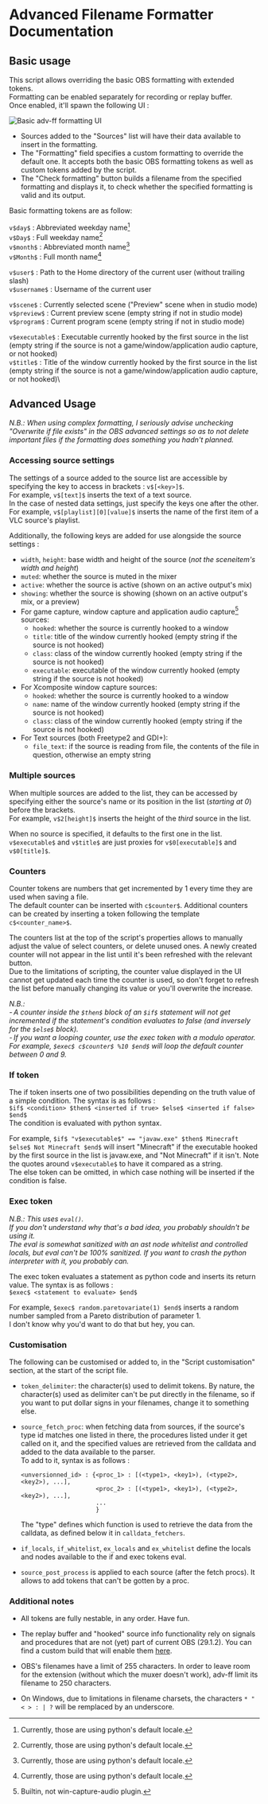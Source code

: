 # Advanced Filename Formatter Documentation

## Basic usage

This script allows overriding the basic OBS formatting with extended tokens.\
Formatting can be enabled separately for recording or replay buffer.\
Once enabled, it'll spawn the following UI :

![Basic adv-ff formatting UI](https://github.com/Penwy/adv-ff/blob/main/docs/basic_UI.png)

- Sources added to the "Sources" list will have their data available to insert in the formatting.
- The "Formatting" field specifies a custom formatting to override the default one. It accepts both the basic OBS formatting tokens as well as custom tokens added by the script.
- The "Check formatting" button builds a filename from the specified formatting and displays it, to check whether the specified formatting is valid and its output.

Basic formatting tokens are as follow:

`v$day$` : Abbreviated weekday name[^1]\
`v$Day$` : Full weekday name[^1]\
`v$month$` : Abbreviated month name[^1]\
`v$Month$` : Full month name[^1]

`v$user$` : Path to the Home directory of the current user (without trailing slash)\
`v$username$` : Username of the current user

`v$scene$` : Currently selected scene ("Preview" scene when in studio mode)\
`v$preview$` : Current preview scene (empty string if not in studio mode)\
`v$program$` : Current program scene (empty string if not in studio mode)

`v$executable$` : Executable currently hooked by the first source in the list (empty string if the source is not a game/window/application audio capture, or not hooked)\
`v$title$` : Title of the window currently hooked by the first source in the list (empty string if the source is not a game/window/application audio capture, or not hooked)\

[^1]: Currently, those are using python's default locale.

## Advanced Usage

*N.B.: When using complex formatting, I seriously advise unchecking "Overwrite if file exists" in the OBS advanced settings so as to not delete important files if the formatting does something you hadn't planned.*

### Accessing source settings

The settings of a source added to the source list are accessible by specifying the key to access in brackets : `v$[<key>]$`.\
For example, `v$[text]$` inserts the text of a text source.\
In the case of nested data settings, just specify the keys one after the other.\
For example, `v$[playlist][0][value]$` inserts the name of the first item of a VLC source's playlist.

Additionally, the following keys are added for use alongside the source settings :
- `width`, `height`: base width and height of the source (*not the sceneitem's width and height*)
- `muted`: whether the source is muted in the mixer
- `active`: whether the source is active (shown on an active output's mix)
- `showing`: whether the source is showing (shown on an active output's mix, or a preview)
- For game capture, window capture and application audio capture[^2] sources:
    - `hooked`: whether the source is currently hooked to a window
    - `title`: title of the window currently hooked (empty string if the source is not hooked)
    - `class`: class of the window currently hooked (empty string if the source is not hooked)
    - `executable`: executable of the window currently hooked (empty string if the source is not hooked)
- For Xcomposite window capture sources:
    - `hooked`: whether the source is currently hooked to a window
    - `name`: name of the window currently hooked (empty string if the source is not hooked)
    - `class`: class of the window currently hooked (empty string if the source is not hooked)
- For Text sources (both Freetype2 and GDI+):
    - `file_text`: if the source is reading from file, the contents of the file in question, otherwise an empty string

[^2]: Builtin, not win-capture-audio plugin.

### Multiple sources

When multiple sources are added to the list, they can be accessed by specifying either the source's name or its position in the list (*starting at 0*) before the brackets.\
For example, `v$2[height]$` inserts the height of the *third* source in the list.

When no source is specified, it defaults to the first one in the list.\
`v$executable$` and `v$title$` are just proxies for `v$0[executable]$` and `v$0[title]$`.

### Counters

Counter tokens are numbers that get incremented by 1 every time they are used when saving a file.\
The default counter can be inserted with `c$counter$`.
Additional counters can be created by inserting a token following the template `c$<counter_name>$`.

The counters list at the top of the script's properties allows to manually adjust the value of select counters, or delete unused ones.
A newly created counter will not appear in the list until it's been refreshed with the relevant button.\
Due to the limitations of scripting, the counter value displayed in the UI cannot get updated each time the counter is used, so don't forget to refresh the list before manually changing its value or you'll overwrite the increase.

*N.B.:\
- A counter inside the `$then$` block of an `$if$` statement will not get incremented if the statement's condition evaluates to false (and inversely for the `$else$` block).\
- If you want a looping counter, use the exec token with a modulo operator. For example, `$exec$ c$counter$ %10 $end$` will loop the default counter between 0 and 9.*

### If token

The if token inserts one of two possibilities depending on the truth value of a simple condition. The syntax is as follows :\
`$if$ <condition> $then$ <inserted if true> $else$ <inserted if false> $end$`\
The condition is evaluated with python syntax.

For example, `$if$ "v$executable$" == "javaw.exe" $then$ Minecraft $else$ Not Minecraft $end$` will insert "Minecraft" if the executable hooked by the first source in the list is javaw.exe, and "Not Minecraft" if it isn't. Note the quotes around `v$executable$` to have it compared as a string.\
The else token can be omitted, in which case nothing will be inserted if the condition is false.

### Exec token

*N.B.: This uses `eval()`.\
If you don't understand why that's a bad idea, you probably shouldn't be using it.\
The eval is somewhat sanitized with an ast node whitelist and controlled locals, but eval can't be 100% sanitized. If you want to crash the python interpreter with it, you probably can.*

The exec token evaluates a statement as python code and inserts its return value. The syntax is as follows :\
`$exec$ <statement to evaluate> $end$`

For example, `$exec$ random.paretovariate(1) $end$` inserts a random number sampled from a Pareto distribution of parameter 1.\
I don't know why you'd want to do that but hey, you can.

### Customisation

The following can be customised or added to, in the "Script customisation" section, at the start of the script file.

- `token_delimiter`: the character(s) used to delimit tokens. By nature, the character(s) used as delimiter can't be put directly in the filename, so if you want to put dollar signs in your filenames, change it to something else.

- `source_fetch_proc`: when fetching data from sources, if the source's type id matches one listed in there, the procedures listed under it get called on it, and the specified values are retrieved from the calldata and added to the data available to the parser.\
    To add to it, syntax is as follows :
    ```
    <unversionned_id> : {<proc_1> : [(<type1>, <key1>), (<type2>, <key2>), ...],
                         <proc_2> : [(<type1>, <key1>), (<type2>, <key2>), ...],
                         ...
                         }
    ```
    The "type" defines which function is used to retrieve the data from the calldata, as defined below it in `calldata_fetchers`.

- `if_locals`, `if_whitelist`, `ex_locals` and `ex_whitelist` define the locals and nodes available to the if and exec tokens eval.

- `source_post_process` is applied to each source (after the fetch procs). It allows to add tokens that can't be gotten by a proc.

### Additional notes

- All tokens are fully nestable, in any order. Have fun.

- The replay buffer and "hooked" source info functionality rely on signals and procedures that are not (yet) part of current OBS (29.1.2). You can find a custom build that will enable them [here](https://github.com/Penwy/obs-studio/actions/runs/5301025505).

- OBS's filenames have a limit of 255 characters. In order to leave room for the extension (without which the muxer doesn't work), adv-ff limit its filename to 250 characters.

- On Windows, due to limitations in filename charsets, the characters `* " < > : | ?` will be remplaced by an underscore.